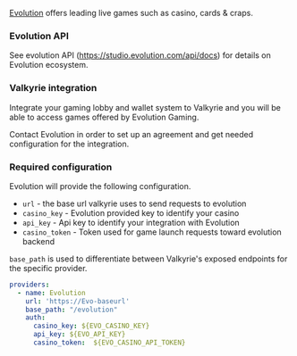 [Evolution](https://www.evolution.com/) offers leading live games such as casino, cards & craps.

### Evolution API

See evolution API (https://studio.evolution.com/api/docs) for details on Evolution ecosystem.

### Valkyrie integration

Integrate your gaming lobby and wallet system to Valkyrie and you will be able to access games offered by Evolution Gaming.

Contact Evolution in order to set up an agreement and get needed configuration for the integration.

### Required configuration

Evolution will provide the following configuration.
- `url` - the base url valkyrie uses to send requests to evolution
- `casino_key` - Evolution provided key to identify your casino
- `api_key` - Api key to identify your integration with Evolution
- `casino_token` - Token used for game launch requests toward evolution backend

`base_path` is used to differentiate between Valkyrie's exposed endpoints for the specific provider.

```yaml
providers:
  - name: Evolution
    url: 'https://Evo-baseurl'
    base_path: "/evolution"
    auth:
      casino_key: ${EVO_CASINO_KEY}
      api_key: ${EVO_API_KEY}
      casino_token:  ${EVO_CASINO_API_TOKEN}
```
